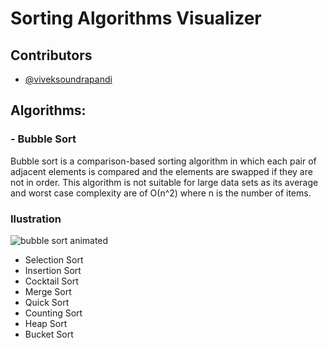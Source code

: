 # Sorting Algorithms Visualizer

## Contributors
  - [@viveksoundrapandi](https://github.com/viveksoundrapandi)

## Algorithms:

### - Bubble Sort
Bubble sort is a comparison-based sorting algorithm in which each pair of adjacent elements is compared and the elements are swapped if they are not in order. This algorithm is not suitable for large data sets as its average and worst case complexity are of Ο(n^2) where n is the number of items.
### Ilustration

![bubble sort animated](https://media.giphy.com/media/oz7ZqxKxBP1GCHjVA8/giphy.gif)

- Selection Sort
- Insertion Sort 
- Cocktail Sort
- Merge Sort
- Quick Sort
- Counting Sort
- Heap Sort
- Bucket Sort